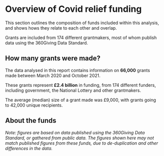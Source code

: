 # Overview of Covid relief funding

This section outlines the composition of funds included within this analysis, and shows hows they relate to each other and overlap. 

Grants are included from 174 different grantmakers, most of whom publish data using the 360Giving Data Standard.

## How many grants were made?

The data analysed in this report contains information on **66,000** grants made between March 2020 and October 2021. 

These grants represent **£2.4 billion** in funding, from 174 different funders, including government, the National Lottery and other grantmakers.

The average (median) size of a grant made was £9,000, with grants going to 42,000 unique recipients.

<div class="flourish-embed flourish-chart" data-src="visualisation/7924816"></div>

## About the funds

<div class="flourish-embed flourish-chart" data-src="visualisation/7924819"></div>

*Note: figures are based on data published using the 360Giving Data Standard, or gathered from public data. The figures shown here may not match published figures from these funds, due to de-duplication and other differences in the data.*